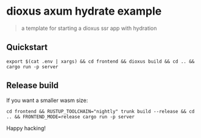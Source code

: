# dioxus axum hydrate example

> a template for starting a dioxus ssr app with hydration

## Quickstart

```
export $(cat .env | xargs) && cd frontend && dioxus build && cd .. && cargo run -p server
```

## Release build

If you want a smaller wasm size:

```
cd frontend && RUSTUP_TOOLCHAIN="nightly" trunk build --release && cd .. && FRONTEND_MODE=release cargo run -p server
```

Happy hacking!
